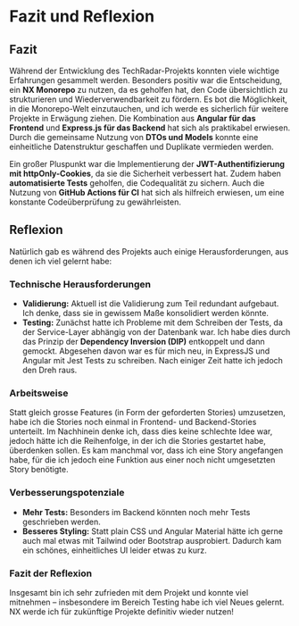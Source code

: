 # Fazit und Reflexion

## Fazit
Während der Entwicklung des TechRadar-Projekts konnten viele wichtige Erfahrungen gesammelt werden. Besonders positiv war die Entscheidung, ein **NX Monorepo** zu nutzen, da es geholfen hat, den Code übersichtlich zu strukturieren und Wiederverwendbarkeit zu fördern. Es bot die Möglichkeit, in die Monorepo-Welt einzutauchen, und ich werde es sicherlich für weitere Projekte in Erwägung ziehen.
Die Kombination aus **Angular für das Frontend** und **Express.js für das Backend** hat sich als praktikabel erwiesen. Durch die gemeinsame Nutzung von **DTOs und Models** konnte eine einheitliche Datenstruktur geschaffen und Duplikate vermieden werden.

Ein großer Pluspunkt war die Implementierung der **JWT-Authentifizierung mit httpOnly-Cookies**, da sie die Sicherheit verbessert hat. Zudem haben **automatisierte Tests** geholfen, die Codequalität zu sichern. Auch die Nutzung von **GitHub Actions für CI** hat sich als hilfreich erwiesen, um eine konstante Codeüberprüfung zu gewährleisten.

## Reflexion
Natürlich gab es während des Projekts auch einige Herausforderungen, aus denen ich viel gelernt habe:

### Technische Herausforderungen
- **Validierung:** Aktuell ist die Validierung zum Teil redundant aufgebaut. Ich denke, dass sie in gewissem Maße konsolidiert werden könnte.
- **Testing:** Zunächst hatte ich Probleme mit dem Schreiben der Tests, da der Service-Layer abhängig von der Datenbank war. Ich habe dies durch das Prinzip der **Dependency Inversion (DIP)** entkoppelt und dann gemockt. Abgesehen davon war es für mich neu, in ExpressJS und Angular mit Jest Tests zu schreiben. Nach einiger Zeit hatte ich jedoch den Dreh raus.

### Arbeitsweise
Statt gleich grosse Features (in Form der geforderten Stories) umzusetzen, habe ich die Stories noch einmal in Frontend- und Backend-Stories unterteilt. Im Nachhinein denke ich, dass dies keine schlechte Idee war, jedoch hätte ich die Reihenfolge, in der ich die Stories gestartet habe, überdenken sollen. Es kam manchmal vor, dass ich eine Story angefangen habe, für die ich jedoch eine Funktion aus einer noch nicht umgesetzten Story benötigte.

### Verbesserungspotenziale
- **Mehr Tests:** Besonders im Backend könnten noch mehr Tests geschrieben werden.
- **Besseres Styling:** Statt plain CSS und Angular Material hätte ich gerne auch mal etwas mit Tailwind oder Bootstrap ausprobiert. Dadurch kam ein schönes, einheitliches UI leider etwas zu kurz.

### Fazit der Reflexion
Insgesamt bin ich sehr zufrieden mit dem Projekt und konnte viel mitnehmen – insbesondere im Bereich Testing habe ich viel Neues gelernt. NX werde ich für zukünftige Projekte definitiv wieder nutzen!